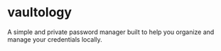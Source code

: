 # vaultology
A simple and private password manager built to help you organize and manage your credentials locally.
